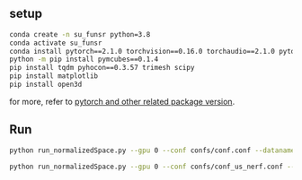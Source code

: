 ## setup
```bash
conda create -n su_funsr python=3.8
conda activate su_funsr
conda install pytorch==2.1.0 torchvision==0.16.0 torchaudio==2.1.0 pytorch-cuda=12.1 -c pytorch -c nvidia
python -m pip install pymcubes==0.1.4
pip install tqdm pyhocon==0.3.57 trimesh scipy
pip install matplotlib
pip install open3d
```
for more, refer to [pytorch and other related package version](https://pytorch.org/get-started/previous-versions/).
## Run
```bash
python run_normalizedSpace.py --gpu 0 --conf confs/conf.conf --dataname case000070.nii_ds  --dir case000070.nii_ds
```

```bash
python run_normalizedSpace.py --gpu 0 --conf confs/conf_us_nerf.conf --dataname model_014000  --dir model_014000
```